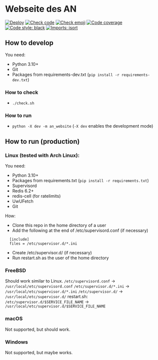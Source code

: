 # Webseite des AN
[![Deploy](https://github.com/asozialesnetzwerk/an-website/actions/workflows/deploy.yml/badge.svg)](https://github.com/asozialesnetzwerk/an-website/actions/workflows/deploy.yml)
[![Check code](https://github.com/asozialesnetzwerk/an-website/actions/workflows/check.yml/badge.svg)](https://github.com/asozialesnetzwerk/an-website/actions/workflows/check.yml)
[![Check emoji](https://github.com/asozialesnetzwerk/an-website/actions/workflows/emoji-in-commit.yml/badge.svg)](https://github.com/asozialesnetzwerk/an-website/actions/workflows/emoji-in-commit.yml)
[![Code coverage](https://asozialesnetzwerk.github.io/an-website/coverage/badge.svg)](https://asozialesnetzwerk.github.io/an-website/coverage)
[![Code style: black](https://img.shields.io/badge/code%20style-black-000000.svg)](https://github.com/psf/black)
[![Imports: isort](https://img.shields.io/badge/%20imports-isort-%231674b1.svg?style=flat&labelColor=ef8336)](https://pycqa.github.io/isort)

## How to develop
You need:
- Python 3.10+
- Git
- Packages from requirements-dev.txt (`pip install -r requirements-dev.txt`)

### How to check
- `./check.sh`

### How to run
- `python -X dev -m an_website` (`-X dev` enables the development mode)


## How to run (production)
### Linux (tested with Arch Linux):
You need:
- Python 3.10+
- Packages from requirements.txt (`pip install -r requirements.txt`)
- Supervisord
- Redis 6.2+
- redis-cell (for ratelimits)
- UwUFetch
- Git

How:
- Clone this repo in the home directory of a user
- Add the following at the end of /etc/supervisord.conf (if necessary)
```
  [include]
  files = /etc/supervisor.d/*.ini
```
- Create /etc/supervisor.d/ (if necessary)
- Run restart.sh as the user of the home directory

### FreeBSD
Should work similar to Linux.
`/etc/supervisord.conf`   -> `/usr/local/etc/supervisord.conf`
`/etc/supervisor.d/*.ini` -> `/usr/local/etc/supervisor.d/*.ini`
`/etc/supervisor.d/`      -> `/usr/local/etc/supervisor.d/`
restart.sh: `/etc/supervisor.d/$SERVICE_FILE_NAME` -> `/usr/local/etc/supervisor.d/$SERVICE_FILE_NAME`

### macOS
Not supported, but should work.

### Windows
Not supported, but maybe works.
